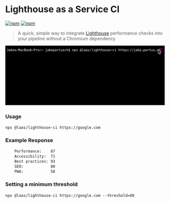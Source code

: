 # Lighthouse as a Service CI

[![npm](https://img.shields.io/npm/v/@laas/lighthouse-ci.svg)](https://www.npmjs.com/package/@laas/lighthouse-ci)
[![npm](https://img.shields.io/npm/l/@laas/lighthouse-ci.svg)](https://github.com/jakepartusch/lighthouse-as-a-service/blob/master/packages/lighthouse-ci/LICENSE)

> A quick, simple way to integrate [Lighthouse](https://github.com/GoogleChrome/lighthouse) performance checks into your pipeline without a Chromium dependency

<p><img src="lighthouse-ci.gif?raw=true"/></p>

### Usage

```
npx @laas/lighthouse-ci https://google.com
```

### Example Response

```
    Performance:    87
    Accessibility:  71
    Best practices: 93
    SEO:            80
    PWA:            58
```

### Setting a minimum threshold

```
npx @laas/lighthouse-ci https://google.com --threshold=80
```
